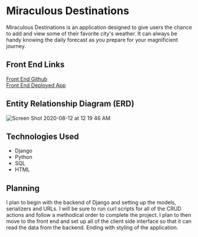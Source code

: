 <h1>Miraculous Destinations</h1>
<p>Miraculous Destinations is an application designed to give users the chance to add and view some of their favorite city's weather. It can always be handy knowing the daily forecast as you prepare for your magnificient journey.</p>
<h2>Front End Links</h2>
<a href="https://github.com/ItsAllDari/miraculous-destinations-client">Front End Github</a>
<br>
<a href="https://itsalldari.github.io/miraculous-destinations-client/#/">Front End Deployed App</a>

<h2>Entity Relationship Diagram (ERD)</h2>

![Screen Shot 2020-08-12 at 12 19 46 AM](https://user-images.githubusercontent.com/58965588/89975464-cf71b580-dc33-11ea-92a8-00a8c5e3c623.png)


<h2>Technologies Used</h2>
<ul>
<li>Django</li>
<li>Python</li>
<li>SQL</li>
<li>HTML</li>
</ul>

<h2>Planning</h2>
<p>I plan to begin with the backend of Django and setting up the models, serializers and URLs. I will be sure to run curl scripts for all of the CRUD actions and follow a methodical order to complete the project. I plan to then move to the front end and set up all of the client side interface so that it can read the data from the backend. Ending with styling of the application.</p>
